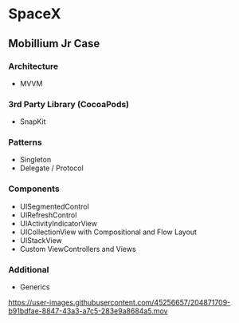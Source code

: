 # SpaceX
## Mobillium Jr Case

### Architecture
- MVVM

### 3rd Party Library (CocoaPods)
- SnapKit

### Patterns
- Singleton
- Delegate / Protocol

### Components
- UISegmentedControl
- UIRefreshControl
- UIActivityIndicatorView
- UICollectionView with Compositional and Flow Layout
- UIStackView
- Custom ViewControllers and Views

### Additional
- Generics

https://user-images.githubusercontent.com/45256657/204871709-b91bdfae-8847-43a3-a7c5-283e9a8684a5.mov
